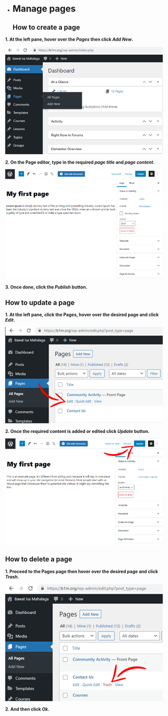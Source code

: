 - # Manage pages
  <h2>How to create a page</h2>
  
 **1. At the left pane, hover over the _Pages_ then click _Add New_.**

![Image3.1](/img/3.1.PNG)


 **2. On the Page editor, type in the required _page title_ and _page content_.**

![Image3.2](/img/3.2.PNG)


 **3. Once done, click the _Publish_ button.**


  <h2> How to update a page </h2>
  
 **1. At the left pane, click the Pages, hover over the desired page and click _Edit_.**

![Image3.3](/img/3.3.PNG) 


 **2. Once the required content is added or edited click _Update_ button.** 

![Image3.4](/img/3.4.PNG)


  <h2>How to delete a page</h2>
  
  **1. Proceed to the Pages page then hover over the desired page and click _Trash_.**

![Image3.5](/img/3.5.PNG)

  **2. And then click _Ok_.**
  
